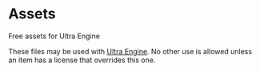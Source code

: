 # Assets

Free assets for Ultra Engine

These files may be used with [Ultra Engine](https://www.ultraengine.com). No other use is allowed unless an item has a license that overrides this one.
